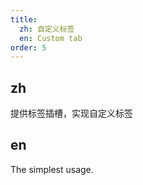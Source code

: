 ```yaml
---
title:
  zh: 自定义标签
  en: Custom tab
order: 5
---
```


## zh

提供标签插槽，实现自定义标签

## en

The simplest usage.
